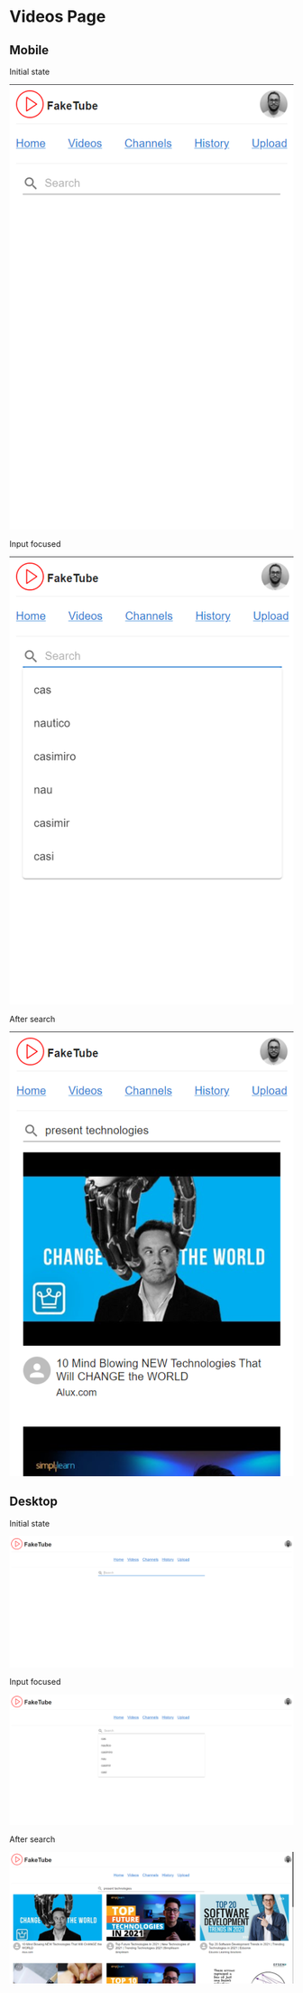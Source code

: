 # Videos Page

## Mobile

<article>

<summary>Initial state</summary>

![Initial state - Mobile](../imgs/pages/videos/initialstate-mobile.png)

</article>

<article>
<summary>Input focused</summary>

![Input focused - Mobile](../imgs/pages/videos/input-focused-mobile.png)

</article>

<article>
<summary>After search</summary>

![After search - Mobile](../imgs/pages/videos/aftersearch-mobile.png)

</article>

## Desktop

<article>
<summary>Initial state</summary>

![Initial state - Desktop](../imgs/pages/videos/initialstate-desktop.png)

</article>

<article>
<summary>Input focused</summary>

![Input focused - Desktop](../imgs/pages/videos/input-focused-desktop.png)

</article>

<article>
<summary>After search</summary>

![After search - Desktop](../imgs/pages/videos/aftersearch-desktop.png)

</article>
